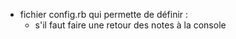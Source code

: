 * fichier config.rb qui permette de définir :
  * s'il faut faire une retour des notes à la console
